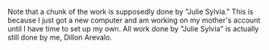 Note that a chunk of the work is supposedly done by "Julie Sylvia." This is because I just got a new computer and am working on my mother's account until I have time to set up my own. All work done by "Julie Sylvia" is actually still done by me, Dillon Arevalo.
